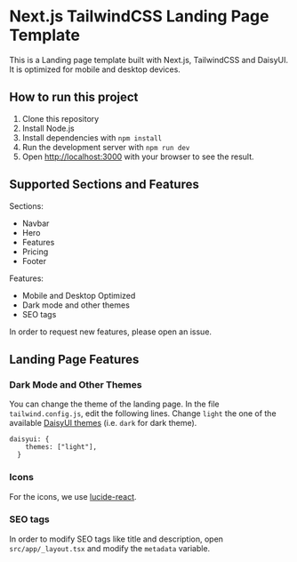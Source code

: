 
# Next.js TailwindCSS Landing Page Template

This is a Landing page template built with Next.js, TailwindCSS and DaisyUI. It is optimized for mobile and desktop devices.

## How to run this project

1. Clone this repository
2. Install Node.js
3. Install dependencies with `npm install`
4. Run the development server with `npm run dev`
5. Open [http://localhost:3000](http://localhost:3000) with your browser to see the result.

## Supported Sections and Features

Sections:
- Navbar
- Hero
- Features
- Pricing
- Footer

Features:
- Mobile and Desktop Optimized
- Dark mode and other themes
- SEO tags

In order to request new features, please open an issue.

## Landing Page Features

### Dark Mode and Other Themes


You can change the theme of the landing page. In the file `tailwind.config.js`, edit the following lines. Change 
`light` the one of the 
available [DaisyUI themes](https://daisyui.com/docs/themes/) (i.e. `dark` for dark theme).

```
daisyui: {
    themes: ["light"],
  }
```


### Icons

For the icons, we use [lucide-react](https://lucide.dev/icons/).


### SEO tags

In order to modify SEO tags like title and description, open `src/app/_layout.tsx` and modify the `metadata` variable.
